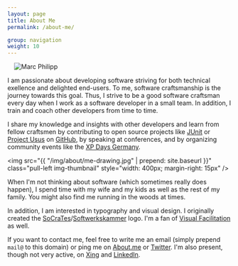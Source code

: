 ```yaml
---
layout: page
title: About Me
permalink: /about-me/

group: navigation
weight: 10
---
```


<img src="https://secure.gravatar.com/avatar/956c7d246841e8507a1e1b96842994db?s=128" alt="Marc Philipp" class="pull-right img-circle" style="margin-left: 15px" />

I am passionate about developing software striving for both technical exellence and delighted end-users. To me, software craftsmanship is the journey towards this goal. Thus, I strive to be a good software craftsman every day when I work as a software developer in a small team. In addition, I train and coach other developers from time to time.

I share my knowledge and insights with other developers and learn from fellow craftsmen by contributing to open source projects like [JUnit](http://www.junit.org) or [Project Usus](http://projectusus.org) on [GitHub](http://www.github.com/marcphilipp), by speaking at conferences, and by organizing community events like the [XP Days Germany](http://www.xpdays.de).

<img src="{{ "/img/about/me-drawing.jpg" | prepend: site.baseurl }}" class="pull-left img-thumbnail" style="width: 400px; margin-right: 15px" />

When I'm not thinking about software (which sometimes really does happen), I spend time with my wife and my kids as well as the rest of my family. You might also find me running in the woods at times. 

In addition, I am interested in typography and visual design. I originally created the [SoCraTes](http://www.socrates-conference.de)/[Softwerkskammer](http://www.softwerkskammer.org) logo. I'm a fan of [Visual Facilitation](http://www.kommunikationslotsen.de/visual-facilitating/) as well. 

If you want to contact me, feel free to write me an email (simply prepend `mail@` to this domain) or ping me on [About.me](http://about.me/marcphilipp) or [Twitter](http://www.twitter.com/marcphilipp). I'm also present, though not very active, on [Xing](https://www.xing.com/profile/Marc_Philipp9) and [LinkedIn](http://www.linkedin.com/in/marcphilipp). 